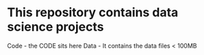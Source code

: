 # This repository contains data science projects
Code - the CODE sits here
Data - It contains the data files < 100MB



